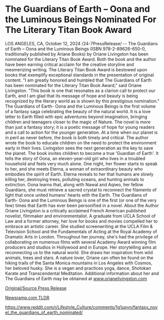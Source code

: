 # The Guardians of Earth – Oona and the Luminous Beings Nominated For The Literary Titan Book Award

LOS ANGELES, CA, October 12, 2024 /24-7PressRelease/ -- The Guardians of Earth – Oona and the Luminous Beings (ISBN 978-2-89626-650-0, traditionally published by Ariane Books) by Oriane Livingston has been nominated for the Literary Titan Book Award. Both the book and the author have been earning critical acclaim for the creative storyline and mesmerizing writing. The Literary Titan Book Award is bestowed upon books that exemplify exceptional standards in the presentation of original content.  "I am greatly honored and humbled that The Guardians of Earth has been nominated for the Literary Titan Book Award," said Oriane Livingston. "This book is one that resonates as a clarion call to protect our Earth, and I am glad that its message of hope and beauty is being recognized by the literary world as is shown by this prestigious nomination."   The Guardians of Earth- Oona and the Luminous Beings is the first volume of a fantasy saga celebrating the beauty of the natural world. It is a love letter to Earth filled with epic adventures beyond imagination, bringing children and teenagers closer to the magic of Nature. The novel is more than just a fantasy story; it is a poetic message of hope for young readers and a call to action for the younger generation. At a time when our planet is in peril as never before, the book is both timely and critical. The author wrote the book to educate children on the need to protect the environment early in their lives. Livingston sees the next generation as the key to save the planet. The book invites children to become a true 'Guardian of Earth'.  It tells the story of Oona, an eleven-year-old girl who lives in a troubled household and feels very much alone. One night, her flower starts to speak to her, and she meets Eterna, a woman of extraordinary beauty who embodies the spirit of Earth. Eterna reveals to her that humans are slowly killing her, destroying trees, polluting oceans, and hunting animals to extinction. Oona learns that, along with Nawal and Aqiwo, her fellow Guardians, she must retrieve a sacred crystal to reconnect the filaments of light that once united humans' hearts with the Earth.  The Guardians of Earth- Oona and the Luminous Beings is one of the first (or one of the very few) times that Earth has ever been personified in a novel.  About the Author  Oriane Livingston is a critically acclaimed French American published novelist, filmmaker and environmentalist.   A graduate from UCLA School of Law and a former attorney, her love for books and movies compelled her to embrace an artistic career. She studied screenwriting at the UCLA Film & Television School and the Fundamentals of Acting at the Royal Academy of Dramatic Arts in London.   Throughout her journey, she's had the privilege of collaborating on numerous films with several Academy Award winning film producers and studios in Hollywood and in Europe.  Her storytelling aims at reconnecting us to the natural world. She draws her inspiration from wild animals, trees and stars.   A nature lover, Oriane can often be found on the hiking trails of the Santa Monica mountains in Los Angeles with Cosmos, her beloved husky. She is a vegan and practices yoga, dance, Shotokan Karate and Transcendental Meditation.  Additional information about her and The Guardians of Earth may be obtained at www.orianelivingston.com 

[Original/Source Press Release](https://www.24-7pressrelease.com/press-release/515206/the-guardians-of-earth-oona-and-the-luminous-beings-nominated-for-the-literary-titan-book-award)
                    

[Newsramp.com TLDR](None) 

https://www.reddit.com/r/Lifestyle_Culture/comments/1g1upyn/fantasy_novel_the_guardians_of_earth_nominated/